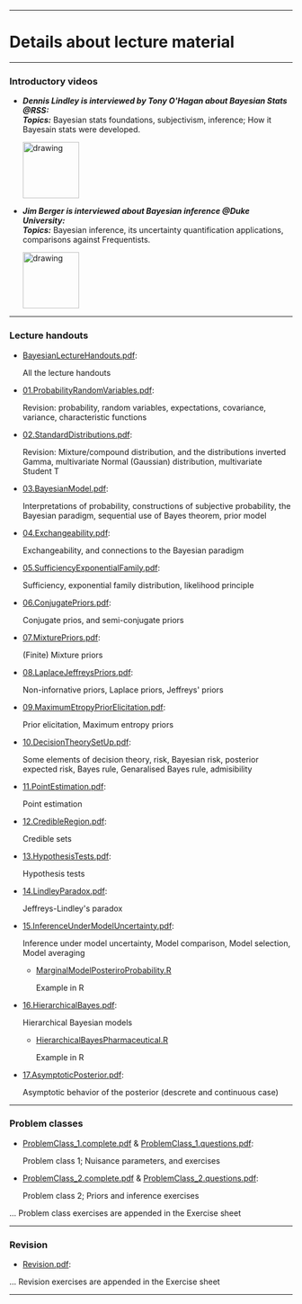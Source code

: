<!-- -------------------------------------------------------------------------------- -->

<!-- Copyright 2019 Georgios Karagiannis -->

<!-- georgios.karagiannis@durham.ac.uk -->
<!-- Assistant Professor -->
<!-- Department of Mathematical Sciences, Durham University, Durham,  UK  -->

<!-- This file is part of BayesBayesian_Statistics_Michaelmas_2019ian_Statistics (MATH3341/4031 Bayesian Statistics III/IV) -->
<!-- which is the material of the course (MATH3341/4031 Bayesian Statistics III/IV) -->
<!-- taught by Georgios P. Katagiannis in the Department of Mathematical Sciences   -->
<!-- in the University of Durham  in Michaelmas term in 2019 -->

<!-- Bayesian_Statistics_Michaelmas_2019 is free software: you can redistribute it and/or modify -->
<!-- it under the terms of the GNU General Public License as published by -->
<!-- the Free Software Foundation version 3 of the License. -->

<!-- Bayesian_Statistics_Michaelmas_2019 is distributed in the hope that it will be useful, -->
<!-- but WITHOUT ANY WARRANTY; without even the implied warranty of -->
<!-- MERCHANTABILITY or FITNESS FOR A PARTICULAR PURPOSE.  See the -->
<!-- GNU General Public License for more details. -->

<!-- You should have received a copy of the GNU General Public License -->
<!-- along with Bayesian_Statistics_Michaelmas_2019  If not, see <http://www.gnu.org/licenses/>. -->

<!-- -------------------------------------------------------------------------------- -->


------------------------------------------------------------------------

# Details about lecture material

------------------------------------------------------------------------

### Introductory videos

- ***Dennis Lindley is interviewed by Tony O'Hagan about Bayesian Stats @RSS:***  
***Topics:*** Bayesian stats foundations, subjectivism, inference; How it Bayesain stats were developed.

     [<img src="https://img.youtube.com/vi/cgclGi8yEu4/0.jpg" alt="drawing" width="100"/>](https://www.youtube.com/watch?v=cgclGi8yEu4)

- ***Jim Berger is interviewed about Bayesian inference @Duke University:***  
***Topics:*** Bayesian inference, its uncertainty quantification applications, comparisons against Frequentists.

     [<img src="https://img.youtube.com/vi/3eZ5yg6g_Fc/0.jpg" alt="drawing" width="100"/>](https://www.youtube.com/watch?v=3eZ5yg6g_Fc)

------------------------------------------------------------------------

### Lecture handouts

-   [BayesianLectureHandouts.pdf](https://github.com/georgios-stats/Bayesian_Statistics_Michaelmas_2019/blob/master/LectureHandouts/BayesianLectureHandouts.pdf):

    All the lecture handouts

-   [01.ProbabilityRandomVariables.pdf](https://github.com/georgios-stats/Bayesian_Statistics_Michaelmas_2019/blob/master/LectureHandouts/01.ProbabilityRandomVariables.pdf):

    Revision: probability, random variables, expectations, covariance, variance, characteristic functions
    
-   [02.StandardDistributions.pdf](https://github.com/georgios-stats/Bayesian_Statistics_Michaelmas_2019/blob/master/LectureHandouts/02.StandardDistributions.pdf):

    Revision: Mixture/compound distribution, and the distributions inverted Gamma, multivariate Normal (Gaussian) distribution, multivariate Student T
    
-   [03.BayesianModel.pdf](https://github.com/georgios-stats/Bayesian_Statistics_Michaelmas_2019/blob/master/LectureHandouts/03.BayesianModel.pdf):

    Interpretations of probability, constructions of subjective probability, the Bayesian paradigm, sequential use of Bayes theorem, prior model

-   [04.Exchangeability.pdf](https://github.com/georgios-stats/Bayesian_Statistics_Michaelmas_2019/blob/master/LectureHandouts/04.Exchangeability.pdf):

    Exchangeability, and connections to the Bayesian paradigm
 
-   [05.SufficiencyExponentialFamily.pdf](https://github.com/georgios-stats/Bayesian_Statistics_Michaelmas_2019/blob/master/LectureHandouts/05.SufficiencyExponentialFamily.pdf):

    Sufficiency, exponential family distribution, likelihood principle

-   [06.ConjugatePriors.pdf](https://github.com/georgios-stats/Bayesian_Statistics_Michaelmas_2019/blob/master/LectureHandouts/06.ConjugatePriors.pdf):

    Conjugate prios, and semi-conjugate priors

-   [07.MixturePriors.pdf](https://github.com/georgios-stats/Bayesian_Statistics_Michaelmas_2019/blob/master/LectureHandouts/07.MixturePriors.pdf):

    (Finite) Mixture priors 

-   [08.LaplaceJeffreysPriors.pdf](https://github.com/georgios-stats/Bayesian_Statistics_Michaelmas_2019/blob/master/LectureHandouts/08.LaplaceJeffreysPriors.pdf):

    Non-infornative priors, Laplace priors,  Jeffreys' priors 

-   [09.MaximumEtropyPriorElicitation.pdf](https://github.com/georgios-stats/Bayesian_Statistics_Michaelmas_2019/blob/master/LectureHandouts/09.MaximumEtropyPriorElicitation.pdf):

    Prior elicitation, Maximum entropy priors

-   [10.DecisionTheorySetUp.pdf](https://github.com/georgios-stats/Bayesian_Statistics_Michaelmas_2019/blob/master/LectureHandouts/10.DecisionTheorySetUp.pdf):

    Some elements of decision theory, risk, Bayesian risk, posterior expected risk, Bayes rule, Genaralised Bayes rule, admisibility

-   [11.PointEstimation.pdf](https://github.com/georgios-stats/Bayesian_Statistics_Michaelmas_2019/blob/master/LectureHandouts/11.PointEstimation.pdf):

    Point estimation

-   [12.CredibleRegion.pdf](https://github.com/georgios-stats/Bayesian_Statistics_Michaelmas_2019/blob/master/LectureHandouts/12.CredibleRegion.pdf):

    Credible sets 

-   [13.HypothesisTests.pdf](https://github.com/georgios-stats/Bayesian_Statistics_Michaelmas_2019/blob/master/LectureHandouts/13.HypothesisTests.pdf):

    Hypothesis tests 

-   [14.LindleyParadox.pdf](https://github.com/georgios-stats/Bayesian_Statistics_Michaelmas_2019/blob/master/LectureHandouts/14.LindleyParadox.pdf):

    Jeffreys-Lindley's paradox

-   [15.InferenceUnderModelUncertainty.pdf](https://github.com/georgios-stats/Bayesian_Statistics_Michaelmas_2019/blob/master/LectureHandouts/15.InferenceUnderModelUncertainty.pdf):

    Inference under model uncertainty, Model comparison, Model selection, Model averaging
    
    -   [MarginalModelPosteriroProbability.R](https://github.com/georgios-stats/Bayesian_Statistics_Michaelmas_2019/blob/master/LectureHandouts/Rscripts/LinearRegressionModelUncertainty/MarginalModelPosteriroProbability.R)
    
        Example in R

-   [16.HierarchicalBayes.pdf](https://github.com/georgios-stats/Bayesian_Statistics_Michaelmas_2019/blob/master/LectureHandouts/16.HierarchicalBayes.pdf):

    Hierarchical Bayesian models
    
    -   [HierarchicalBayesPharmaceutical.R](https://github.com/georgios-stats/Bayesian_Statistics_Michaelmas_2019/blob/master/LectureHandouts/Rscripts/HierarchicalBayes/HierarchicalBayesPharmaceutical.R)
    
        Example in R

-   [17.AsymptoticPosterior.pdf](https://github.com/georgios-stats/Bayesian_Statistics_Michaelmas_2019/blob/master/LectureHandouts/17.AsymptoticPosterior.pdf):

    Asymptotic behavior of the posterior (descrete and continuous case)

------------------------------------------------------------------------


### Problem classes


-   [ProblemClass_1.complete.pdf](https://github.com/georgios-stats/Bayesian_Statistics_Michaelmas_2019/blob/master/LectureHandouts/ProblemClass_1.complete.pdf)  &   [ProblemClass_1.questions.pdf](https://github.com/georgios-stats/Bayesian_Statistics_Michaelmas_2019/blob/master/LectureHandouts/ProblemClass_1.questions.pdf):

    Problem class 1; Nuisance parameters, and exercises

-   [ProblemClass_2.complete.pdf](https://github.com/georgios-stats/Bayesian_Statistics_Michaelmas_2019/blob/master/LectureHandouts/ProblemClass_2.complete.pdf) &  [ProblemClass_2.questions.pdf](https://github.com/georgios-stats/Bayesian_Statistics_Michaelmas_2019/blob/master/LectureHandouts/ProblemClass_2.questions.pdf):

    Problem class 2; Priors and inference exercises

... Problem class exercises are appended in the Exercise sheet

------------------------------------------------------------------------

### Revision

-   [Revision.pdf](https://github.com/georgios-stats/Bayesian_Statistics_Michaelmas_2019/blob/master/LectureHandouts/Revision.pdf):  

... Revision exercises are appended in the Exercise sheet

------------------------------------------------------------------------

